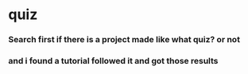 # quiz
### Search first if there is a project made like what quiz? or not
### and i found a tutorial followed it and got those results 
